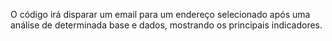 O código irá disparar um email para um endereço selecionado após uma análise de determinada base e dados, mostrando os principais indicadores.